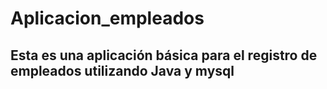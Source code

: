 # Aplicacion_empleados

## Esta es una aplicación básica para el registro de empleados utilizando Java y mysql



